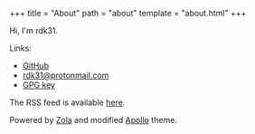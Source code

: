 +++
title = "About"
path = "about"
template = "about.html"
+++

Hi, I'm rdk31.

Links:

- [GitHub](https://github.com/rdk31)
- [rdk31@protonmail.com](mailto:rdk31@protonmail.com)
- [GPG key](/rdk31.gpg)

The RSS feed is available [here](/atom.xml).

Powered by [Zola](https://www.getzola.org) and modified [Apollo](https://github.com/not-matthias/apollo) theme.
